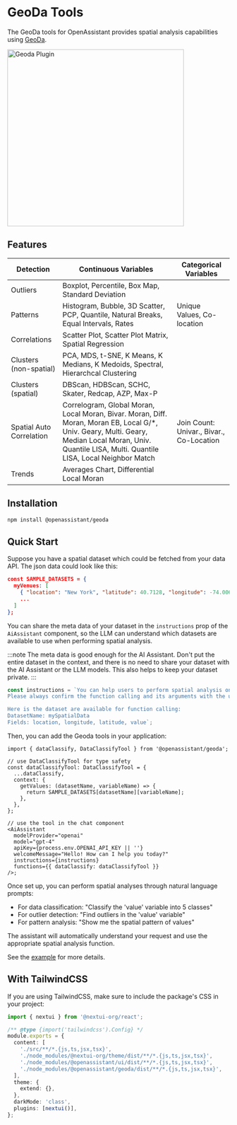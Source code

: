 # GeoDa Tools

The GeoDa tools for OpenAssistant provides spatial analysis capabilities using [GeoDa](https://geodacenter.github.io/documentation.html).

<img src="https://openassistant-doc.vercel.app/img/geoda-tools.png" width="400" alt="Geoda Plugin" />

## Features

| Detection                | Continuous Variables                                                                                                                                                                                    | Categorical Variables                    |
| ------------------------ | ------------------------------------------------------------------------------------------------------------------------------------------------------------------------------------------------------- | ---------------------------------------- |
| Outliers                 | Boxplot, Percentile, Box Map, Standard Deviation                                                                                                                                                        |                                          |
| Patterns                 | Histogram, Bubble, 3D Scatter, PCP, Quantile, Natural Breaks, Equal Intervals, Rates                                                                                                                    | Unique Values, Co-location               |
| Correlations             | Scatter Plot, Scatter Plot Matrix, Spatial Regression                                                                                                                                                   |                                          |
| Clusters (non-spatial)   | PCA, MDS, t-SNE, K Means, K Medians, K Medoids, Spectral, Hierarchcal Clustering                                                                                                                        |                                          |
| Clusters (spatial)       | DBScan, HDBScan, SCHC, Skater, Redcap, AZP, Max-P                                                                                                                                                       |                                          |
| Spatial Auto Correlation | Correlogram, Global Moran, Local Moran, Bivar. Moran, Diff. Moran, Moran EB, Local G/\*, Univ. Geary, Multi. Geary, Median Local Moran, Univ. Quantile LISA, Multi. Quantile LISA, Local Neighbor Match | Join Count: Univar., Bivar., Co-Location |
| Trends                   | Averages Chart, Differential Local Moran                                                                                                                                                                |                                          |

## Installation

```bash
npm install @openassistant/geoda
```

## Quick Start

Suppose you have a spatial dataset which could be fetched from your data API. The json data could look like this:

```json
const SAMPLE_DATASETS = {
  myVenues: [
    { "location": "New York", "latitude": 40.7128, "longitude": -74.0060, "value": 12500000 },
    ...
  ]
};
```

You can share the meta data of your dataset in the `instructions` prop of the `AiAssistant` component, so the LLM can understand which datasets are available to use when performing spatial analysis.

:::note
The meta data is good enough for the AI Assistant. Don't put the entire dataset in the context, and there is no need to share your dataset with the AI Assistant or the LLM models. This also helps to keep your dataset private.
:::

```js
const instructions = `You can help users to perform spatial analysis on a dataset.
Please always confirm the function calling and its arguments with the user.

Here is the dataset are available for function calling:
DatasetName: mySpatialData
Fields: location, longitude, latitude, value`;
```

Then, you can add the Geoda tools in your application:

```tsx
import { dataClassify, DataClassifyTool } from '@openassistant/geoda';

// use DataClassifyTool for type safety
const dataClassifyTool: DataClassifyTool = {
  ...dataClassify,
  context: {
    getValues: (datasetName, variableName) => {
      return SAMPLE_DATASETS[datasetName][variableName];
    },
  },
};

// use the tool in the chat component
<AiAssistant
  modelProvider="openai"
  model="gpt-4"
  apiKey={process.env.OPENAI_API_KEY || ''}
  welcomeMessage="Hello! How can I help you today?"
  instructions={instructions}
  functions={{ dataClassify: dataClassifyTool }}
/>;
```

Once set up, you can perform spatial analyses through natural language prompts:

- For data classification: "Classify the 'value' variable into 5 classes"
- For outlier detection: "Find outliers in the 'value' variable"
- For pattern analysis: "Show me the spatial pattern of values"

The assistant will automatically understand your request and use the appropriate spatial analysis function.

See the [example](https://github.com/geodacenter/openassistant/tree/main/examples/geoda_tools) for more details.

## With TailwindCSS

If you are using TailwindCSS, make sure to include the package's CSS in your project:

```typescript
import { nextui } from '@nextui-org/react';

/** @type {import('tailwindcss').Config} */
module.exports = {
  content: [
    './src/**/*.{js,ts,jsx,tsx}',
    './node_modules/@nextui-org/theme/dist/**/*.{js,ts,jsx,tsx}',
    './node_modules/@openassistant/ui/dist/**/*.{js,ts,jsx,tsx}',
    './node_modules/@openassistant/geoda/dist/**/*.{js,ts,jsx,tsx}',
  ],
  theme: {
    extend: {},
  },
  darkMode: 'class',
  plugins: [nextui()],
};
```

